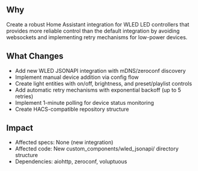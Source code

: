 ## Why
Create a robust Home Assistant integration for WLED LED controllers that provides more reliable control than the default integration by avoiding websockets and implementing retry mechanisms for low-power devices.

## What Changes
- Add new WLED JSONAPI integration with mDNS/zeroconf discovery
- Implement manual device addition via config flow
- Create light entities with on/off, brightness, and preset/playlist controls
- Add automatic retry mechanisms with exponential backoff (up to 5 retries)
- Implement 1-minute polling for device status monitoring
- Create HACS-compatible repository structure

## Impact
- Affected specs: None (new integration)
- Affected code: New custom_components/wled_jsonapi/ directory structure
- Dependencies: aiohttp, zeroconf, voluptuous
